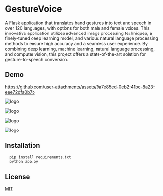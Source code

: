 
# GestureVoice

A Flask application that translates hand gestures into text and speech in over 120 languages, with options for both
male and female voices. This innovative application utilizes advanced image processing techniques, a finely-tuned
deep learning model, and various natural language processing methods to ensure high accuracy and a seamless user
experience. By combining deep learning, machine learning, natural language processing, and computer vision, this
project offers a state-of-the-art solution for gesture-to-speech conversion.


## Demo



https://github.com/user-attachments/assets/9a7e85ed-0eb2-41bc-8a23-eee72dfa0b7b


![logo](https://res.cloudinary.com/deqqhlv5n/image/upload/v1719460093/xfldkgmovhhncgafvgre.png)

![logo](https://github.com/user-attachments/assets/1a6c54a7-26b4-452e-9919-43134da54fba)

![logo](https://github.com/user-attachments/assets/445e609a-6ede-4244-82c1-4727b4fdccba)



![logo](https://github.com/user-attachments/assets/e1b72cd7-1d78-46f2-aed0-4d6f4fed75a8)



## Installation

```bash
  pip install requirements.txt
  python app.py
```

    
## License

[MIT](https://choosealicense.com/licenses/mit/)

